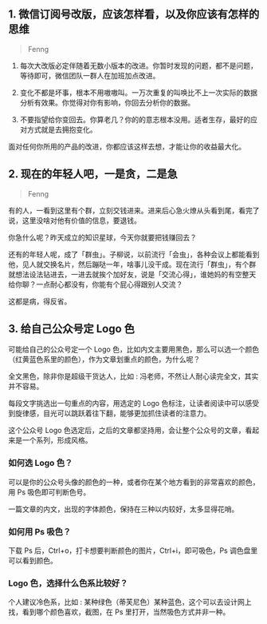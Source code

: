## 1. 微信订阅号改版，应该怎样看，以及你应该有怎样的思维
> Fenng

1. 每次大改版必定伴随着无数小版本的改进。你暂时发现的问题，都不是问题，等待即可，微信团队一群人在加班加点改进。

2. 变化不都是坏事，根本不用嗷嗷叫。一万次重复的叫唤比不上一次实际的数据分析有效果。你觉得对你有影响，你回去分析你的数据。

3. 不要指望给你变回去。你算老几？你的的意志根本没用。适者生存，最好的应对方式就是去拥抱变化。

面对任何你所用的产品的改进，你都应该这样去想，才能让你的收益最大化。

## 2. 现在的年轻人吧，一是贪，二是急
> Fenng

有的人，一看到这里有个群，立刻交钱进来。进来后心急火燎从头看到尾，看完了说，这里没啥对他有价值的信息，要退钱。

你急什么呢？昨天成立的知识星球，今天你就要把钱赚回去？

还有的年轻人呢，成了「群虫」。子柳说，以前流行「会虫」，各种会议上都能看到他，见人就交换名片，然后蹦哒一年，啥事儿没干成。现在流行「群虫」，有个群就想法设法钻进去，一进去就挨个加好友，说是「交流心得」，谁她妈的有空整天给你聊？一点耐心都没有，你能有个屁心得跟别人交流？

这都是病，得反省。

## 3. 给自己公众号定 Logo 色

可能给自己的公众号定一个 Logo 色，比如内文主要用黑色，那么可以选一个颜色（红黄蓝色系里的颜色），作为文章划重点的颜色，为什么呢？

全文黑色，除非你是超级干货达人，比如 : 冯老师，不然让人耐心读完全文，其实并不容易。

每段文字挑选出一句重点的内容，用选定的 Logo 色标注，让读者阅读中可以感受到旋律感，目光可以跳跃着往下翻，能够更加抓住读者的注意力。

这个公众号 Logo 色选定后，之后的文章都坚持用，会让整个公众号的文章，看起来是一个系列，形成风格。

### 如何选 Logo 色？

可以是你的公众号头像的颜色的一种，或者你在某个地方看到的非常喜欢的颜色，用 Ps 吸色即可判断色号。

一篇文章的内文，出现的字体颜色，保持在三种以内较好，太多显得花哨。

### 如何用 Ps 吸色？

下载 Ps 后，Ctrl+o，打卡想要判断颜色的图片，Ctrl+i，即可吸色，Ps 调色盘里可以看到颜色。

### Logo 色，选择什么色系比较好？

个人建议冷色系，比如 : 某种绿色（蒂芙尼色）某种蓝色，这个可以去设计网上找，看到哪个颜色喜欢，截图，在 Ps 里打开，当然吸色方式并非一种。


